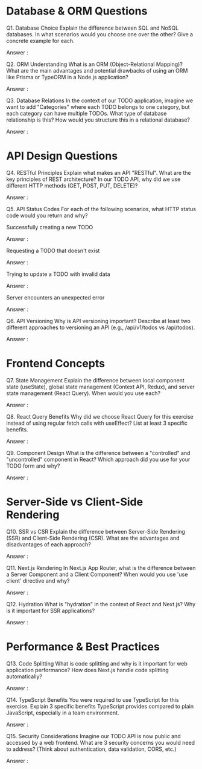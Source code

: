 # Database & ORM Questions

Q1. Database Choice Explain the difference between SQL and NoSQL databases. In what scenarios would you choose one over the other? Give a concrete example for each.

Answer :

Q2. ORM Understanding What is an ORM (Object-Relational Mapping)? What are the main advantages and potential drawbacks of using an ORM like Prisma or TypeORM in a Node.js application?

Answer :

Q3. Database Relations In the context of our TODO application, imagine we want to add "Categories" where each TODO belongs to one category, but each category can have multiple TODOs. What type of database relationship is this? How would you structure this in a relational database?

Answer :

# API Design Questions

Q4. RESTful Principles Explain what makes an API "RESTful". What are the key principles of REST architecture? In our TODO API, why did we use different HTTP methods (GET, POST, PUT, DELETE)?

Answer :

Q5. API Status Codes For each of the following scenarios, what HTTP status code would you return and why?





Successfully creating a new TODO

Answer :

Requesting a TODO that doesn't exist

Answer :

Trying to update a TODO with invalid data

Answer :

Server encounters an unexpected error

Answer :

Q6. API Versioning Why is API versioning important? Describe at least two different approaches to versioning an API (e.g., /api/v1/todos vs /api/todos).

Answer :

# Frontend Concepts

Q7. State Management Explain the difference between local component state (useState), global state management (Context API, Redux), and server state management (React Query). When would you use each?

Answer :

Q8. React Query Benefits Why did we choose React Query for this exercise instead of using regular fetch calls with useEffect? List at least 3 specific benefits.

Answer :

Q9. Component Design What is the difference between a "controlled" and "uncontrolled" component in React? Which approach did you use for your TODO form and why?

Answer :

# Server-Side vs Client-Side Rendering

Q10. SSR vs CSR Explain the difference between Server-Side Rendering (SSR) and Client-Side Rendering (CSR). What are the advantages and disadvantages of each approach?

Answer :

Q11. Next.js Rendering In Next.js App Router, what is the difference between a Server Component and a Client Component? When would you use 'use client' directive and why?

Answer :

Q12. Hydration What is "hydration" in the context of React and Next.js? Why is it important for SSR applications?

Answer :

# Performance & Best Practices

Q13. Code Splitting What is code splitting and why is it important for web application performance? How does Next.js handle code splitting automatically?

Answer :

Q14. TypeScript Benefits You were required to use TypeScript for this exercise. Explain 3 specific benefits TypeScript provides compared to plain JavaScript, especially in a team environment.

Answer :

Q15. Security Considerations Imagine our TODO API is now public and accessed by a web frontend. What are 3 security concerns you would need to address? (Think about authentication, data validation, CORS, etc.)

Answer :